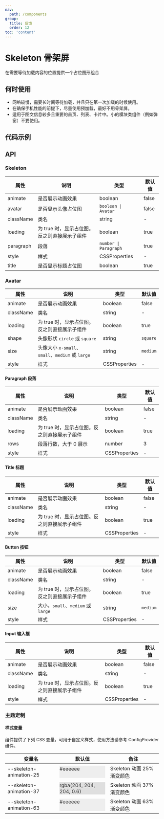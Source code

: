 ```yaml
---
nav:
  path: /components
group:
  title: 反馈
  order: 12
toc: 'content'
---
```


# Skeleton 骨架屏

<!-- <code src="../../docs/components/compatibility.tsx" inline="true"></code> -->

在需要等待加载内容的位置提供一个占位图形组合

## 何时使用

- 网络较慢，需要长时间等待加载，并且只在第一次加载的时候使用。
- 在确保手机性能的前提下，尽量使用预加载，最好不用骨架屏。
- 适用于图文信息较多且重要的首页、列表、卡片中。小的模块类组件（例如弹窗）不要使用。

## 代码示例

<code src='../../demo/pages/Skeleton/index'></code>

## API

### Skeleton

| 属性      | 说明                                         | 类型                  | 默认值 |
| --------- | -------------------------------------------- | --------------------- | ------ |
| animate   | 是否展示动画效果                             | boolean               | false  |
| avatar    | 是否显示头像占位图                           | `boolean \| Avatar`   | false  |
| className | 类名                                         | string                | -      |
| loading   | 为 true 时，显示占位图。反之则直接展示子组件 | boolean               | true   |
| paragraph | 段落                                         | `number \| Paragraph` | true   |
| style     | 样式                                         | CSSProperties         | -      |
| title     | 是否显示标题占位图                           | boolean               | true   |

### Avatar

| 属性      | 说明                                             | 类型          | 默认值   |
| --------- | ------------------------------------------------ | ------------- | -------- |
| animate   | 是否展示动画效果                                 | boolean       | false    |
| className | 类名                                             | string        | -        |
| loading   | 为 true 时，显示占位图。反之则直接展示子组件     | boolean       | true     |
| shape     | 头像形状 `circle` 或 `square`                    | string        | `square` |
| size      | 头像大小 `x-small`、`small`、`medium` 或 `large` | string        | `medium` |
| style     | 样式                                             | CSSProperties | -        |

#### Paragraph 段落

| 属性      | 说明                                         | 类型          | 默认值 |
| --------- | -------------------------------------------- | ------------- | ------ |
| animate   | 是否展示动画效果                             | boolean       | false  |
| className | 类名                                         | string        | -      |
| loading   | 为 true 时，显示占位图。反之则直接展示子组件 | boolean       | true   |
| rows      | 段落行数，大于 0 展示                        | number        | 3      |
| style     | 样式                                         | CSSProperties | -      |

#### Title 标题

| 属性      | 说明                                         | 类型          | 默认值 |
| --------- | -------------------------------------------- | ------------- | ------ |
| animate   | 是否展示动画效果                             | boolean       | false  |
| className | 类名                                         | string        | -      |
| loading   | 为 true 时，显示占位图。反之则直接展示子组件 | boolean       | true   |
| style     | 样式                                         | CSSProperties | -      |

#### Button 按钮

| 属性      | 说明                                         | 类型          | 默认值   |
| --------- | -------------------------------------------- | ------------- | -------- |
| animate   | 是否展示动画效果                             | boolean       | false    |
| className | 类名                                         | string        | -        |
| loading   | 为 true 时，显示占位图。反之则直接展示子组件 | boolean       | true     |
| size      | 大小，`small`、`medium` 或 `large`           | string        | `medium` |
| style     | 样式                                         | CSSProperties | -        |

#### Input 输入框

| 属性      | 说明                                         | 类型          | 默认值 |
| --------- | -------------------------------------------- | ------------- | ------ |
| animate   | 是否展示动画效果                             | boolean       | false  |
| className | 类名                                         | string        | -      |
| loading   | 为 true 时，显示占位图。反之则直接展示子组件 | boolean       | true   |
| style     | 样式                                         | CSSProperties | -      |

### 主题定制

#### 样式变量

组件提供了下列 CSS 变量，可用于自定义样式，使用方法请参考 ConfigProvider 组件。

| 变量名                  | 默认值                                                                                                                              | 备注                      |
| ----------------------- | ----------------------------------------------------------------------------------------------------------------------------------- | ------------------------- |
| --skeleton-animation-25 | <div style="width: 150px; height: 40px; background-color: #eeeeee; color: #333333;">#eeeeee</div>                                   | Skeleton 动画 25%渐变颜色 |
| --skeleton-animation-37 | <div style="width: 150px; height: 40px; background-color: rgba(204, 204, 204, 0.6); color: #333333;">rgba(204, 204, 204, 0.6)</div> | Skeleton 动画 37%渐变颜色 |
| --skeleton-animation-63 | <div style="width: 150px; height: 40px; background-color: #eeeeee; color: #333333;">#eeeeee</div>                                   | Skeleton 动画 63%渐变颜色 |
